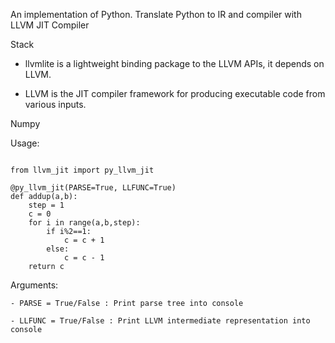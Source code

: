 An implementation of Python. Translate Python to IR and compiler with LLVM JIT Compiler 

Stack 

- llvmlite is a lightweight binding package to the LLVM APIs, it depends on LLVM.

- LLVM is the JIT compiler framework for producing executable code from various inputs.

Numpy 

Usage:

```

from llvm_jit import py_llvm_jit

@py_llvm_jit(PARSE=True, LLFUNC=True)
def addup(a,b):
    step = 1
    c = 0
    for i in range(a,b,step):
        if i%2==1:
            c = c + 1
        else:
            c = c - 1 
    return c
```

Arguments:

```
- PARSE = True/False : Print parse tree into console

- LLFUNC = True/False : Print LLVM intermediate representation into console

```
